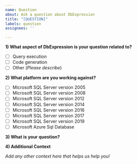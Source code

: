 ```yaml
---
name: Question
about: Ask a question about DbExpression
title: "[QUESTION]"
labels: question
assignees: ''

---
```


**1) What aspect of DbExpression is your question related to?**

- [ ] Query execution
- [ ] Code generation
- [ ] Other (_Please describe_)

**2) What platform are you working against?**

- [ ] Microsoft SQL Server version 2005
- [ ] Microsoft SQL Server version 2008
- [ ] Microsoft SQL Server version 2012
- [ ] Microsoft SQL Server version 2014
- [ ] Microsoft SQL Server version 2016
- [ ] Microsoft SQL Server version 2017
- [ ] Microsoft SQL Server version 2019
- [ ] Microsoft Azure Sql Database

**3) What is your question?**

**4) Additional Context**

_Add any other context here that helps us help you!_